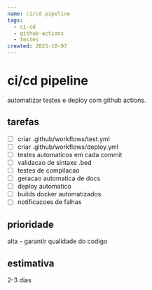 ```yaml
---
name: ci/cd pipeline
tags:
  - ci-cd
  - github-actions
  - testes
created: 2025-10-07
---
```


# ci/cd pipeline

automatizar testes e deploy com github actions.

## tarefas
- [ ] criar .github/workflows/test.yml
- [ ] criar .github/workflows/deploy.yml
- [ ] testes automaticos em cada commit
- [ ] validacao de sintaxe .bed
- [ ] testes de compilacao
- [ ] geracao automatica de docs
- [ ] deploy automatico
- [ ] builds docker automatizados
- [ ] notificacoes de falhas

## prioridade
alta - garantir qualidade do codigo

## estimativa
2-3 dias

